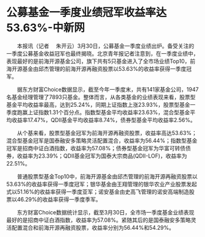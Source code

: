 # 公募基金一季度业绩冠军收益率达53.63%-中新网

　　本报讯（记者　 朱开云）3月30日，公募基金一季度业绩出炉。备受关注的一季度公募基金收益冠军也最终揭晓。北京青年报记者注意到，在一季度业绩中，表现最好的是前海开源基金公司，旗下共有5只基金进入了全市场业绩Top10，前海开源基金由邱杰管理的前海开源再融资股票以53.63%的收益率获得一季度冠军。

　　据东方财富Choice数据显示，截至今年一季度末，共有141家基金公司，1947名基金经理管理了7893只基金。整体而言，从各类基金的业绩表现来看，股票型基金平均收益率最高，达到25.24%，同期上证指数上涨23.93%，股票型基金一季度跑赢上证指数1.31个百分点。指数型基金平均收益率23.63%，混合型基金平均收益率17.47%，QDII基金平均收益率8.74%，债券型基金平均收益率2.56%。

　　从个基来看，股票型基金冠军为前海开源再融资股票，收益率高达53.63%；混合型基金冠军是国泰融安多策略灵活配置混合，收益率为56.44%；指数型基金冠军是招商中证白酒指数，收益率为57.08%；债券型基金冠军为华富可转债债券，收益率为23.39%；QDII基金冠军为国泰大宗商品(QDII-LOF)，收益率为22.51%。

　　普通股票型基金Top10中，前海开源基金由邱杰管理的前海开源再融资股票以53.63%的收益率获得一季度冠军；银华基金由王翔管理的银华农业产业股票发起式以51.16%的收益率获得一季度亚军；诺安基金由史高飞管理的诺安高端制造股票以46.29%的收益率获得一季度季军。

　　东方财富Choice数据统计显示，截至3月30日，全市场一季度基金业绩表现最好的是招商中证白酒指数，收益率为57.08%。紧随其后的是国泰融安多策略灵活配置混合和前海开源再融资股票，收益率分别为56.44%和54.29%。
